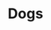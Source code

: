 ---
description: "I love dogs. My dog Novak would change me for food if he had a chance, but still hasn't."
featured_image: novak01.jpg
keywords: [Animals, Photos, Dogs]
title: Dogs
weight: 1
menus: "main"
# list pages require at least one image to be displayed.
---